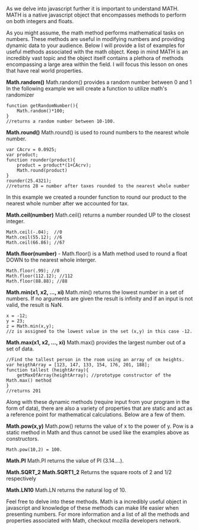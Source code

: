 As we delve into javascript further it is important to understand MATH. MATH is a native javascript object that encompasses methods to perform on both integers and floats. 

As you might assume, the math method performs mathematical tasks on numbers. These methods are useful in modifying numbers and providing dynamic data to your audience. Below I will provide a list of examples for useful methods associated with the math object. Keep in mind MATH is an incredibly vast topic and the object itself contains a plethora of methods encompassing a large area within the field. I will focus this lesson on ones that have real world properties.



**Math.random()** 
Math.random() provides a random number between 0 and 1
In the following example we will create a function to utilize math's randomizer 
```
function getRandomNumber(){
	Math.random()*100;
}
//returns a random number between 10-100. 
```

**Math.round()**
Math.round() is used to round numbers to the nearest whole number.
```
var CAcrv = 0.0925;
var product;
function rounder(product){
	product = product*(1+CAcrv);
	Math.round(product)
}
rounder(25.4321);
//returns 28 = number after taxes rounded to the nearest whole number
```
In this example we created a rounder function to round our product to the nearest whole number after we accounted for tax.

**Math.ceil(number)** 
Math.ceil() returns a number rounded UP to the closest integer.
```
Math.ceil(-.04);  //0
Math.ceil(55.12); //6
Math.ceil(66.86); //67
```


**Math.floor(number)** - 
Math.floor() is a Math method used to round a float DOWN to the nearest whole interger.
```
Math.floor(.99); //0
Math.floor(112.12); //112
Math.floor(88.88); //88
```


**Math.min(x1, x2, ..., xi)** 
Math.min() returns the lowest number in a set of numbers. If no arguments are given the result is infinity and if an input is not valid, the result is NaN.
```
x = -12;
y = 23;
z = Math.min(x,y);
//z is assigned to the lowest value in the set (x,y) in this case -12.
```

**Math.max(x1, x2, ..., xi)** 
Math.max() provides the largest number out of a set of data.
```
//Find the tallest person in the room using an array of cm heights.
var heigthArray = [123, 147, 133, 154, 176, 201, 188]; 
function tallest (heightArray){
	getMaxOfArray(heightArray); //prototype constructor of the Math.max() method
}
//returns 201
```

Along with these dynamic methods (require input from your program in the form of data), there are also a variety of properties that are static and act as a reference point for mathematical calculations. Below are a few of them. 

**Math.pow(x,y)** 
Math.pow() returns the value of x to the power of y. Pow is a static method in Math and thus cannot be used like the examples above as constructors. 
```
Math.pow(10,2) = 100.
```

**Math.PI** 
Math.PI returns the value of PI (3.14....).

**Math.SQRT_2**
**Math.SQRT1_2** 
Returns the square roots of 2 and 1/2 respectively

**Math.LN10**
Math.LN returns the natural log of 10.

Feel free to delve into these methods. Math is a incredibly useful object in javascript and knowledge of these methods can make life easier when presenting numbers.
For more information and a list of all the methods and properties associated with Math, checkout mozilla developers network.

